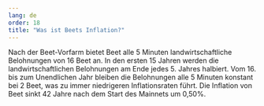 ```yaml
---
lang: de
order: 18
title: "Was ist Beets Inflation?"
---
```


Nach der Beet-Vorfarm bietet Beet alle 5 Minuten landwirtschaftliche Belohnungen von 16 Beet an. In den ersten 15 Jahren werden die landwirtschaftlichen Belohnungen am Ende jedes 5. Jahres halbiert. Vom 16. bis zum Unendlichen Jahr bleiben die Belohnungen alle 5 Minuten konstant bei 2 Beet, was zu immer niedrigeren Inflationsraten führt. Die Inflation von Beet sinkt 42 Jahre nach dem Start des Mainnets um 0,50%.
 
